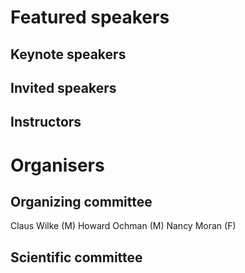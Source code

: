 # Featured speakers

## Keynote speakers


## Invited speakers


## Instructors


# Organisers


## Organizing committee
Claus Wilke (M)
Howard Ochman (M)
Nancy Moran (F)


## Scientific committee
